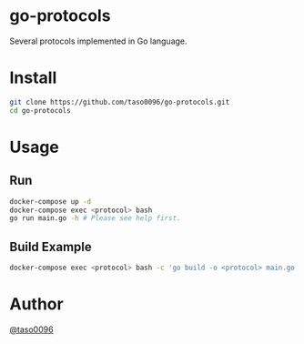 # go-protocols
Several protocols implemented in Go language.

# Install
```bash
git clone https://github.com/taso0096/go-protocols.git
cd go-protocols
```

# Usage
## Run
```bash
docker-compose up -d
docker-compose exec <protocol> bash
go run main.go -h # Please see help first.
```

## Build Example
```bash
docker-compose exec <protocol> bash -c 'go build -o <protocol> main.go'
```

# Author
[@taso0096](https://twitter.com/taso0096)
